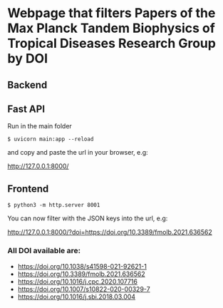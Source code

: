 # Webpage that filters Papers of the Max Planck Tandem Biophysics of Tropical Diseases Research Group by DOI

## Backend

## Fast API
Run in the main folder
```
$ uvicorn main:app --reload 
```
and copy and paste the url in your browser, e.g:

http://127.0.0.1:8000/


## Frontend
```
$ python3 -m http.server 8001
```

You can now filter with the JSON keys into the url, e.g:

http://127.0.0.1:8000/?doi=https://doi.org/10.3389/fmolb.2021.636562

### All DOI available are:

- https://doi.org/10.1038/s41598-021-92621-1
- https://doi.org/10.3389/fmolb.2021.636562
- https://doi.org/10.1016/j.cpc.2020.107716
- https://doi.org/10.1007/s10822-020-00329-7
- https://doi.org/10.1016/j.sbi.2018.03.004